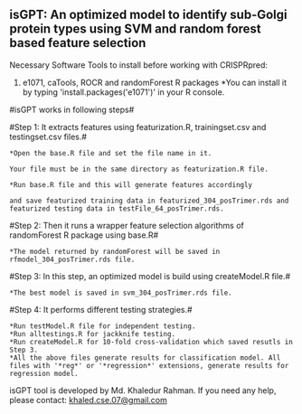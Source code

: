 ## isGPT: An optimized model to identify sub-Golgi protein types using SVM and random forest based feature selection ##

Necessary Software Tools to install before working with CRISPRpred:
  1. e1071, caTools, ROCR and randomForest R packages
      *You can install it by typing 'install.packages('e1071')' in your R console.
    
#isGPT works in following steps#


#Step 1: It extracts features using featurization.R, trainingset.csv and testingset.csv files.#

    *Open the base.R file and set the file name in it. 

	Your file must be in the same directory as featurization.R file.
    
    *Run base.R file and this will generate features accordingly 

	and save featurized training data in featurized_304_posTrimer.rds and featurized testing data in testFile_64_posTrimer.rds.

#Step 2: Then it runs a wrapper feature selection algorithms of randomForest R package using base.R#

    *The model returned by randomForest will be saved in rfmodel_304_posTrimer.rds file.

#Step 3: In this step, an optimized model is build using createModel.R file.#

    *The best model is saved in svm_304_posTrimer.rds file.

#Step 4: It performs different testing strategies.#

    *Run testModel.R file for independent testing.
    *Run alltestings.R for jackknife testing.
    *Run createModel.R for 10-fold cross-validation which saved resutls in Step 3.
    *All the above files generate results for classification model. All files with '*reg*' or '*regression*' extensions, generate results for regression model.



isGPT tool is developed by Md. Khaledur Rahman.
If you need any help, please contact: khaled.cse.07@gmail.com
